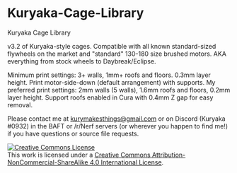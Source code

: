 # Kuryaka-Cage-Library
Kuryaka Cage Library

v3.2 of Kuryaka-style cages. Compatible with all known standard-sized flywheels on the market and "standard" 130-180 size brushed motors. AKA everything from stock wheels to Daybreak/Eclipse. 

Minimum print settings: 3+ walls, 1mm+ roofs and floors. 0.3mm layer height. Print motor-side-down (default arrangement) with supports.
My preferred print settings: 2mm walls (5 walls), 1.6mm roofs and floors, 0.2mm layer height. Support roofs enabled in Cura with 0.4mm Z gap for easy removal. 

Please contact me at kurymakesthings@gmail.com or on Discord (Kuryaka #0932) in the BAFT or /r/Nerf servers (or wherever you happen to find me!) if you have questions or source file requests. 

<a rel="license" href="http://creativecommons.org/licenses/by-nc-sa/4.0/"><img alt="Creative Commons License" style="border-width:0" src="https://i.creativecommons.org/l/by-nc-sa/4.0/88x31.png" /></a><br />This work is licensed under a <a rel="license" href="http://creativecommons.org/licenses/by-nc-sa/4.0/">Creative Commons Attribution-NonCommercial-ShareAlike 4.0 International License</a>.

